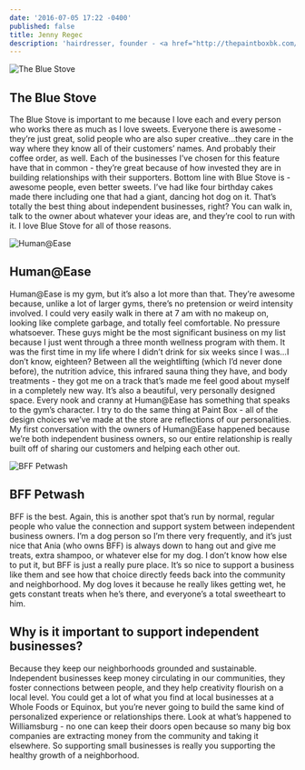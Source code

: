 ```yaml
---
date: '2016-07-05 17:22 -0400'
published: false
title: Jenny Regec
description: 'hairdresser, founder - <a href="http://thepaintboxbk.com/">The Paint Box</a>'
---
```

![The Blue Stove](https://s3.amazonaws.com/bst-fornyc/Jenny%20Regec%20Blue%20Stove.jpg)
## The Blue Stove 
The Blue Stove is important to me because I love each and every person who works there as much as I love sweets. Everyone there is awesome - they’re just great, solid people who are also super creative...they care in the way where they know all of their customers’ names. And probably their coffee order, as well. Each of the businesses I’ve chosen for this feature have that in common - they’re great because of how invested they are in building relationships with their supporters. Bottom line with Blue Stove is - awesome people, even better sweets. I’ve had like four birthday cakes made there including one that had a giant, dancing hot dog on it. That’s totally the best thing about independent businesses, right? You can walk in, talk to the owner about whatever your ideas are, and they’re cool to run with it. I love Blue Stove for all of those reasons.

![Human@Ease](https://s3.amazonaws.com/bst-fornyc/Jenny%20Regec%20Human%20at%20Ease.jpg)
## Human@Ease
Human@Ease is my gym, but it’s also a lot more than that. They’re awesome because, unlike a lot of larger gyms, there’s no pretension or weird intensity involved. I could very easily walk in there at 7 am with no makeup on, looking like complete garbage, and totally feel comfortable. No pressure whatsoever. These guys might be the most significant business on my list because I just went through a three month wellness program with them. It was the first time in my life where I didn’t drink for six weeks since I was...I don’t know, eighteen? Between all the weightlifting (which I’d never done before), the nutrition advice, this infrared sauna thing they have, and body treatments - they got me on a track that’s made me feel good about myself in a completely new way. It’s also a beautiful, very personally designed space. Every nook and cranny at Human@Ease has something that speaks to the gym’s character. I try to do the same thing at Paint Box - all of the design choices we’ve made at the store are reflections of our personalities. My first conversation with the owners of Human@Ease happened because we’re both independent business owners, so our entire relationship is really built off of sharing our customers and helping each other out. 

![BFF Petwash](https://s3.amazonaws.com/bst-fornyc/Jenny%20Regec%20BFF.jpg)
## BFF Petwash
BFF is the best. Again, this is another spot that’s run by normal, regular people who value the connection and support system between independent business owners. I’m a dog person so I’m there very frequently, and it’s just nice that Ania (who owns BFF) is always down to hang out and give me treats, extra shampoo, or whatever else for my dog. I don’t know how else to put it, but BFF is just a really pure place. It’s so nice to support a business like them and see how that choice directly feeds back into the community and neighborhood. My dog loves it because he really likes getting wet, he gets constant treats when he’s there, and everyone’s a total sweetheart to him.

## Why is it important to support independent businesses?
Because they keep our neighborhoods grounded and sustainable. Independent businesses keep money circulating in our communities, they foster connections between people, and they help creativity flourish on a local level. You could get a lot of what you find at local businesses at a Whole Foods or Equinox, but you’re never going to build the same kind of personalized experience or relationships there. Look at what’s happened to Williamsburg - no one can keep their doors open because so many big box companies are extracting money from the community and taking it elsewhere. So supporting small businesses is really you supporting the healthy growth of a neighborhood.       
